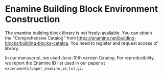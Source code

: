 # Enamine Building Block Environment Construction

The enamine building block library is not freely-available. You can obtain the "Comprehensive Catalog" from https://enamine.net/building-blocks/building-blocks-catalog. You need to register and request access of library.

In our manuscript, we used June-10th version Catalog. For reproducibility, we report the Enamine ID list used in our paper at `experiments/paper_enamine_id.txt.gz`.
